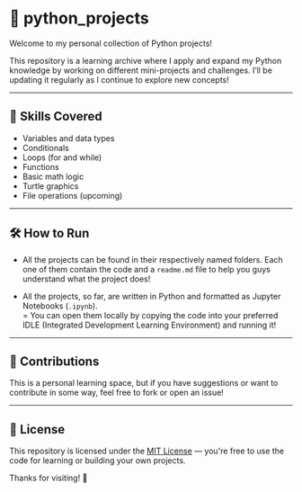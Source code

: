 # 🐍 python_projects

Welcome to my personal collection of Python projects!

This repository is a learning archive where I apply and expand my Python knowledge by working on different mini-projects and challenges. I’ll be updating it regularly as I continue to explore new concepts!

---

## 🧠 Skills Covered

- Variables and data types
- Conditionals
- Loops (for and while)
- Functions
- Basic math logic
- Turtle graphics
- File operations (upcoming)

---

## 🛠 How to Run

- All the projects can be found in their respectively named folders. Each one of them contain the code and a ``readme.md`` file to help you guys understand what     the project does!

- All the projects, so far, are written in Python and formatted as Jupyter Notebooks (`.ipynb`).  
= You can open them locally by copying the code into your preferred IDLE (Integrated Development Learning Environment) and running it!

---

## 🤝 Contributions

This is a personal learning space, but if you have suggestions or want to contribute in some way, feel free to fork or open an issue!

---

## 📜 License

This repository is licensed under the [MIT License](LICENSE) — you're free to use the code for learning or building your own projects.


Thanks for visiting! 🌱
